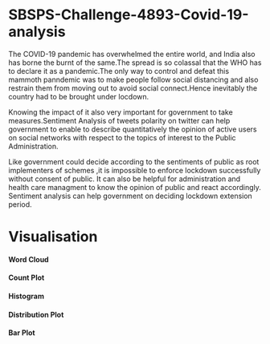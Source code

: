 # SBSPS-Challenge-4893-Covid-19-analysis

The COVID-19 pandemic has overwhelmed the entire world, and India also has borne the burnt of the same.The spread is so colassal that the WHO has to declare it as a pandemic.The only way to control and defeat this mammoth panndemic was to make people follow social distancing and also restrain them from moving out to avoid social connect.Hence inevitably the country had to be brought under locdown.

Knowing the impact of it also very important for government to take measures.Sentiment Analysis of tweets polarity on twitter can help government to enable to describe quantitatively the opinion of active users on social networks with respect to the topics of interest to the Public Administration.

Like government could decide according to the sentiments of public as root implementers of schemes ,it is impossible to enforce lockdown successfully without consent of public. It can also be helpful for administration and health care managment to know the opinion of public and react accordingly. Sentiment analysis can help government on deciding lockdown extension period.

# Visualisation

#### Word Cloud
#### Count Plot
#### Histogram
#### Distribution Plot
#### Bar Plot
